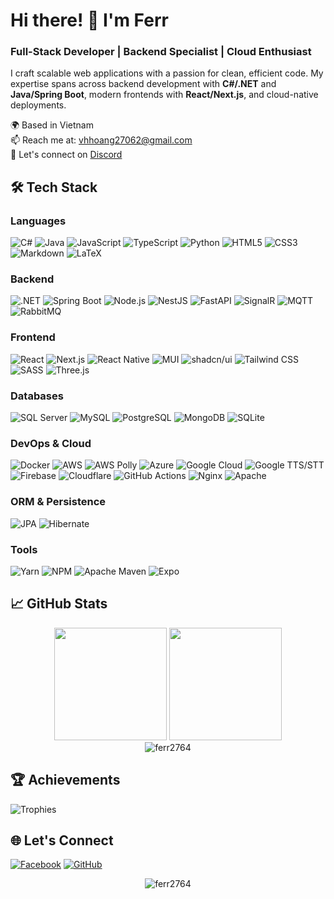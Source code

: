 # Hi there! 👋 I'm Ferr

### Full-Stack Developer | Backend Specialist | Cloud Enthusiast

I craft scalable web applications with a passion for clean, efficient code. My expertise spans across backend development with **C#/.NET** and **Java/Spring Boot**, modern frontends with **React/Next.js**, and cloud-native deployments.

🌍 Based in Vietnam  
📫 Reach me at: [vhhoang27062@gmail.com](mailto:vhhoang27062@gmail.com)  
💬 Let's connect on [Discord](https://discord.com/users/700173378878701638)

## 🛠️ Tech Stack

### Languages
![C#](https://img.shields.io/badge/-C%23-239120?logo=c-sharp&logoColor=white)
![Java](https://img.shields.io/badge/-Java-007396?logo=java&logoColor=white)
![JavaScript](https://img.shields.io/badge/-JavaScript-F7DF1E?logo=javascript&logoColor=black)
![TypeScript](https://img.shields.io/badge/-TypeScript-3178C6?logo=typescript&logoColor=white)
![Python](https://img.shields.io/badge/-Python-3776AB?logo=python&logoColor=white)
![HTML5](https://img.shields.io/badge/-HTML5-E34F26?logo=html5&logoColor=white)
![CSS3](https://img.shields.io/badge/-CSS3-1572B6?logo=css3&logoColor=white)
![Markdown](https://img.shields.io/badge/-Markdown-000000?logo=markdown&logoColor=white)
![LaTeX](https://img.shields.io/badge/-LaTeX-008080?logo=latex&logoColor=white)

### Backend
![.NET](https://img.shields.io/badge/-.NET-512BD4?logo=dotnet&logoColor=white)
![Spring Boot](https://img.shields.io/badge/-Spring%20Boot-6DB33F?logo=spring&logoColor=white)
![Node.js](https://img.shields.io/badge/-Node.js-339933?logo=node.js&logoColor=white)
![NestJS](https://img.shields.io/badge/-NestJS-E0234E?logo=nestjs&logoColor=white)
![FastAPI](https://img.shields.io/badge/-FastAPI-009688?logo=fastapi&logoColor=white)
![SignalR](https://img.shields.io/badge/-SignalR-512BD4?logo=dotnet&logoColor=white)
![MQTT](https://img.shields.io/badge/-MQTT-660066?logo=eclipsemosquitto&logoColor=white)
![RabbitMQ](https://img.shields.io/badge/-RabbitMQ-FF6600?logo=rabbitmq&logoColor=white)

### Frontend
![React](https://img.shields.io/badge/-React-61DAFB?logo=react&logoColor=black)
![Next.js](https://img.shields.io/badge/-Next.js-000000?logo=next.js&logoColor=white)
![React Native](https://img.shields.io/badge/-React%20Native-61DAFB?logo=react&logoColor=black)
![MUI](https://img.shields.io/badge/-MUI-007FFF?logo=mui&logoColor=white)
![shadcn/ui](https://img.shields.io/badge/-shadcn/ui-000000?style=flat&logo=react&logoColor=white&labelColor=000000)
![Tailwind CSS](https://img.shields.io/badge/-Tailwind%20CSS-06B6D4?logo=tailwind-css&logoColor=white)
![SASS](https://img.shields.io/badge/-SASS-CC6699?logo=sass&logoColor=white)
![Three.js](https://img.shields.io/badge/-Three.js-000000?logo=three.js&logoColor=white)

### Databases
![SQL Server](https://img.shields.io/badge/-SQL%20Server-CC2927?logo=microsoft-sql-server&logoColor=white)
![MySQL](https://img.shields.io/badge/-MySQL-4479A1?logo=mysql&logoColor=white)
![PostgreSQL](https://img.shields.io/badge/-PostgreSQL-4169E1?logo=postgresql&logoColor=white)
![MongoDB](https://img.shields.io/badge/-MongoDB-47A248?logo=mongodb&logoColor=white)
![SQLite](https://img.shields.io/badge/-SQLite-003B57?logo=sqlite&logoColor=white)

### DevOps & Cloud
![Docker](https://img.shields.io/badge/-Docker-2496ED?logo=docker&logoColor=white)
![AWS](https://img.shields.io/badge/-AWS-232F3E?logo=amazon-aws&logoColor=white)
![AWS Polly](https://img.shields.io/badge/-AWS%20Polly-FF9900?logo=amazonaws&logoColor=white)
![Azure](https://img.shields.io/badge/-Azure-0078D4?logo=microsoft-azure&logoColor=white)
![Google Cloud](https://img.shields.io/badge/-Google%20Cloud-4285F4?logo=google-cloud&logoColor=white)
![Google TTS/STT](https://img.shields.io/badge/-Google%20TTS%2FSTT-4285F4?logo=google&logoColor=white)
![Firebase](https://img.shields.io/badge/-Firebase-FFCA28?logo=firebase&logoColor=black)
![Cloudflare](https://img.shields.io/badge/-Cloudflare-F38020?logo=cloudflare&logoColor=white)
![GitHub Actions](https://img.shields.io/badge/-GitHub%20Actions-2088FF?logo=github-actions&logoColor=white)
![Nginx](https://img.shields.io/badge/-Nginx-009639?logo=nginx&logoColor=white)
![Apache](https://img.shields.io/badge/-Apache-D22128?logo=apache&logoColor=white)

### ORM & Persistence
![JPA](https://img.shields.io/badge/-JPA-59666C?logo=java&logoColor=white)
![Hibernate](https://img.shields.io/badge/-Hibernate-59666C?logo=hibernate&logoColor=white)

### Tools
![Yarn](https://img.shields.io/badge/-Yarn-2C8EBB?logo=yarn&logoColor=white)
![NPM](https://img.shields.io/badge/-NPM-CB3837?logo=npm&logoColor=white)
![Apache Maven](https://img.shields.io/badge/-Maven-C71A36?logo=apache-maven&logoColor=white)
![Expo](https://img.shields.io/badge/-Expo-000020?logo=expo&logoColor=white)

## 📈 GitHub Stats

<div align="center">
  <img height="180em" src="https://github-readme-stats.vercel.app/api?username=ferr2764&show_icons=true&theme=radical&include_all_commits=true&count_private=true"/>
  <img height="180em" src="https://github-readme-stats.vercel.app/api/top-langs/?username=ferr2764&layout=compact&langs_count=8&theme=radical"/>
</div>

<div align="center">
  <img src="https://github-readme-streak-stats.herokuapp.com/?user=ferr2764&theme=radical" alt="ferr2764" />
</div>

## 🏆 Achievements
![Trophies](https://github-profile-trophy.vercel.app/?username=ferr2764&theme=radical&no-bg=true&no-frame=true&column=7)


## 🌐 Let's Connect
[![Facebook](https://img.shields.io/badge/-Facebook-1877F2?logo=facebook&logoColor=white)](https://www.facebook.com/vhhoang2706)
[![GitHub](https://img.shields.io/badge/-GitHub-181717?logo=github&logoColor=white)](https://github.com/ferr2764)

<div align="center">
  <img src="https://komarev.com/ghpvc/?username=ferr2764&label=Profile%20views&color=0e75b6&style=flat" alt="ferr2764" /> 
</div>
